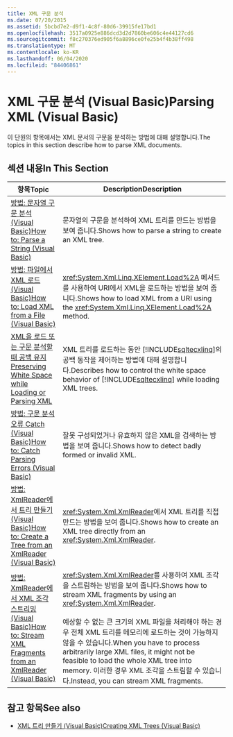 ```yaml
---
title: XML 구문 분석
ms.date: 07/20/2015
ms.assetid: 5bcbd7e2-d9f1-4c8f-80d6-39915fe17bd1
ms.openlocfilehash: 3517a0925e886dcd3d2d7860be606c4e44127cd6
ms.sourcegitcommit: f8c270376ed905f6a8896ce0fe25b4f4b38ff498
ms.translationtype: MT
ms.contentlocale: ko-KR
ms.lasthandoff: 06/04/2020
ms.locfileid: "84406861"
---
```

# <a name="parsing-xml-visual-basic"></a><span data-ttu-id="ca2bc-102">XML 구문 분석 (Visual Basic)</span><span class="sxs-lookup"><span data-stu-id="ca2bc-102">Parsing XML (Visual Basic)</span></span>
<span data-ttu-id="ca2bc-103">이 단원의 항목에서는 XML 문서의 구문을 분석하는 방법에 대해 설명합니다.</span><span class="sxs-lookup"><span data-stu-id="ca2bc-103">The topics in this section describe how to parse XML documents.</span></span>  
  
## <a name="in-this-section"></a><span data-ttu-id="ca2bc-104">섹션 내용</span><span class="sxs-lookup"><span data-stu-id="ca2bc-104">In This Section</span></span>  
  
|<span data-ttu-id="ca2bc-105">항목</span><span class="sxs-lookup"><span data-stu-id="ca2bc-105">Topic</span></span>|<span data-ttu-id="ca2bc-106">Description</span><span class="sxs-lookup"><span data-stu-id="ca2bc-106">Description</span></span>|  
|-----------|-----------------|  
|[<span data-ttu-id="ca2bc-107">방법: 문자열 구문 분석 (Visual Basic)</span><span class="sxs-lookup"><span data-stu-id="ca2bc-107">How to: Parse a String (Visual Basic)</span></span>](how-to-parse-a-string.md)|<span data-ttu-id="ca2bc-108">문자열의 구문을 분석하여 XML 트리를 만드는 방법을 보여 줍니다.</span><span class="sxs-lookup"><span data-stu-id="ca2bc-108">Shows how to parse a string to create an XML tree.</span></span>|  
|[<span data-ttu-id="ca2bc-109">방법: 파일에서 XML 로드 (Visual Basic)</span><span class="sxs-lookup"><span data-stu-id="ca2bc-109">How to: Load XML from a File (Visual Basic)</span></span>](how-to-load-xml-from-a-file.md)|<span data-ttu-id="ca2bc-110"><xref:System.Xml.Linq.XElement.Load%2A> 메서드를 사용하여 URI에서 XML을 로드하는 방법을 보여 줍니다.</span><span class="sxs-lookup"><span data-stu-id="ca2bc-110">Shows how to load XML from a URI using the <xref:System.Xml.Linq.XElement.Load%2A> method.</span></span>|  
|[<span data-ttu-id="ca2bc-111">XML을 로드 또는 구문 분석할 때 공백 유지</span><span class="sxs-lookup"><span data-stu-id="ca2bc-111">Preserving White Space while Loading or Parsing XML</span></span>](preserving-white-space-while-loading-or-parsing-xml.md)|<span data-ttu-id="ca2bc-112">XML 트리를 로드하는 동안 [!INCLUDE[sqltecxlinq](~/includes/sqltecxlinq-md.md)]의 공백 동작을 제어하는 방법에 대해 설명합니다.</span><span class="sxs-lookup"><span data-stu-id="ca2bc-112">Describes how to control the white space behavior of [!INCLUDE[sqltecxlinq](~/includes/sqltecxlinq-md.md)] while loading XML trees.</span></span>|  
|[<span data-ttu-id="ca2bc-113">방법: 구문 분석 오류 Catch (Visual Basic)</span><span class="sxs-lookup"><span data-stu-id="ca2bc-113">How to: Catch Parsing Errors (Visual Basic)</span></span>](how-to-catch-parsing-errors.md)|<span data-ttu-id="ca2bc-114">잘못 구성되었거나 유효하지 않은 XML을 검색하는 방법을 보여 줍니다.</span><span class="sxs-lookup"><span data-stu-id="ca2bc-114">Shows how to detect badly formed or invalid XML.</span></span>|  
|[<span data-ttu-id="ca2bc-115">방법: XmlReader에서 트리 만들기 (Visual Basic)</span><span class="sxs-lookup"><span data-stu-id="ca2bc-115">How to: Create a Tree from an XmlReader (Visual Basic)</span></span>](how-to-create-a-tree-from-an-xmlreader.md)|<span data-ttu-id="ca2bc-116"><xref:System.Xml.XmlReader>에서 XML 트리를 직접 만드는 방법을 보여 줍니다.</span><span class="sxs-lookup"><span data-stu-id="ca2bc-116">Shows how to create an XML tree directly from an <xref:System.Xml.XmlReader>.</span></span>|  
|[<span data-ttu-id="ca2bc-117">방법: XmlReader에서 XML 조각 스트리밍 (Visual Basic)</span><span class="sxs-lookup"><span data-stu-id="ca2bc-117">How to: Stream XML Fragments from an XmlReader (Visual Basic)</span></span>](how-to-stream-xml-fragments-from-an-xmlreader.md)|<span data-ttu-id="ca2bc-118"><xref:System.Xml.XmlReader>를 사용하여 XML 조각을 스트림하는 방법을 보여 줍니다.</span><span class="sxs-lookup"><span data-stu-id="ca2bc-118">Shows how to stream XML fragments by using an <xref:System.Xml.XmlReader>.</span></span><br /><br /> <span data-ttu-id="ca2bc-119">예상할 수 없는 큰 크기의 XML 파일을 처리해야 하는 경우 전체 XML 트리를 메모리에 로드하는 것이 가능하지 않을 수 있습니다.</span><span class="sxs-lookup"><span data-stu-id="ca2bc-119">When you have to process arbitrarily large XML files, it might not be feasible to load the whole XML tree into memory.</span></span> <span data-ttu-id="ca2bc-120">이러한 경우 XML 조각을 스트림할 수 있습니다.</span><span class="sxs-lookup"><span data-stu-id="ca2bc-120">Instead, you can stream XML fragments.</span></span>|  
  
## <a name="see-also"></a><span data-ttu-id="ca2bc-121">참고 항목</span><span class="sxs-lookup"><span data-stu-id="ca2bc-121">See also</span></span>

- [<span data-ttu-id="ca2bc-122">XML 트리 만들기 (Visual Basic)</span><span class="sxs-lookup"><span data-stu-id="ca2bc-122">Creating XML Trees (Visual Basic)</span></span>](creating-xml-trees.md)
